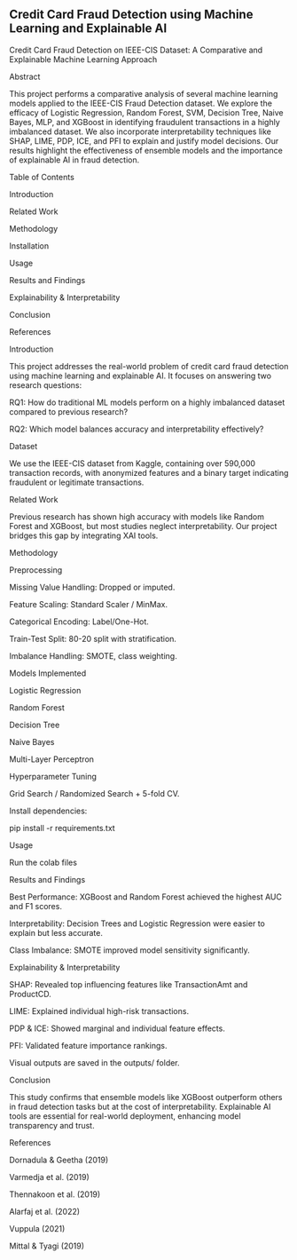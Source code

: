 ## Credit Card Fraud Detection using Machine Learning and Explainable AI

Credit Card Fraud Detection on IEEE-CIS Dataset: A Comparative and Explainable Machine Learning Approach

Abstract

This project performs a comparative analysis of several machine learning models applied to the IEEE-CIS Fraud Detection dataset. We explore the efficacy of Logistic Regression, Random Forest, SVM, Decision Tree, Naive Bayes, MLP, and XGBoost in identifying fraudulent transactions in a highly imbalanced dataset. We also incorporate interpretability techniques like SHAP, LIME, PDP, ICE, and PFI to explain and justify model decisions. Our results highlight the effectiveness of ensemble models and the importance of explainable AI in fraud detection.

Table of Contents

Introduction

Related Work

Methodology

Installation

Usage

Results and Findings

Explainability & Interpretability

Conclusion

References

Introduction

This project addresses the real-world problem of credit card fraud detection using machine learning and explainable AI. It focuses on answering two research questions:

RQ1: How do traditional ML models perform on a highly imbalanced dataset compared to previous research?

RQ2: Which model balances accuracy and interpretability effectively?

Dataset

We use the IEEE-CIS dataset from Kaggle, containing over 590,000 transaction records, with anonymized features and a binary target indicating fraudulent or legitimate transactions.

Related Work

Previous research has shown high accuracy with models like Random Forest and XGBoost, but most studies neglect interpretability. Our project bridges this gap by integrating XAI tools.

Methodology

Preprocessing

Missing Value Handling: Dropped or imputed.

Feature Scaling: Standard Scaler / MinMax.

Categorical Encoding: Label/One-Hot.

Train-Test Split: 80-20 split with stratification.

Imbalance Handling: SMOTE, class weighting.

Models Implemented

Logistic Regression

Random Forest

Decision Tree

Naive Bayes

Multi-Layer Perceptron


Hyperparameter Tuning

Grid Search / Randomized Search + 5-fold CV.


Install dependencies:

pip install -r requirements.txt

Usage

Run the colab files 


Results and Findings

Best Performance: XGBoost and Random Forest achieved the highest AUC and F1 scores.

Interpretability: Decision Trees and Logistic Regression were easier to explain but less accurate.

Class Imbalance: SMOTE improved model sensitivity significantly.

Explainability & Interpretability

SHAP: Revealed top influencing features like TransactionAmt and ProductCD.

LIME: Explained individual high-risk transactions.

PDP & ICE: Showed marginal and individual feature effects.

PFI: Validated feature importance rankings.

Visual outputs are saved in the outputs/ folder.

Conclusion

This study confirms that ensemble models like XGBoost outperform others in fraud detection tasks but at the cost of interpretability. Explainable AI tools are essential for real-world deployment, enhancing model transparency and trust.

References

Dornadula & Geetha (2019)

Varmedja et al. (2019)

Thennakoon et al. (2019)

Alarfaj et al. (2022)

Vuppula (2021)

Mittal & Tyagi (2019)
